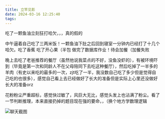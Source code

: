 ```yaml
---
title: 立竿见影
date: 2024-03-16 12:25:40
tags:
---
```

吃了一颗鱼油立刻狂打哈欠，，，真的假的

中午逼着自己吃了三两米饭！一颗鱼油下肚之后回到寝室一分钟内已经打了十几个哈欠。吃了香蕉 吃了开心果（半包 做完了数据库作业！待会加餐（加餐失败

晚上去吃了老爸推荐的餐厅（虽然他说我菜点的不好，没鱼没虾的），有被环境吓到（毕竟是第一次和同龄人不在父母陪同下去吃这种餐厅），然后吃掉了一半多的羊肉（有史以来吃的最多的一次，zjt吃了一半，我没数自己吃了多少但是觉得自己吃的也很多），感觉自己看上去已经做好了长大的准备但是实际上心里还没做好长大的准备orz

花粉粉尘严重超标，感觉快过敏了，风巨大无比，感觉头发上也沾满了粉尘。看了一节判断推理，本来直接扔掉的题目现在强的要命，，（换个地方学数理逻辑

![聊天截图](../img/立竿见影/微信截图_20240316220014.png)
